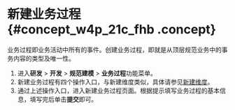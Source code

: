 # 新建业务过程 {#concept_w4p_21c_fhb .concept}

业务过程即业务活动中所有的事件。创建业务过程，即就是从顶层规范业务中的事务内容的类型及唯一性。

1.  进入**研发** \> **开发** \> **规范建模** \> **业务过程**功能菜单。
2.  新建业务过程有四个操作入口，与新建维度类似，具体请参见[新建维度](intl.zh-CN/用户指南/数据建模研发/规范定义-维度/新建维度.md#)。
3.  通过上述操作入口，进入新建业务过程页面。根据提示填写业务过程的基本信息，填写完后单击**提交**即可。

